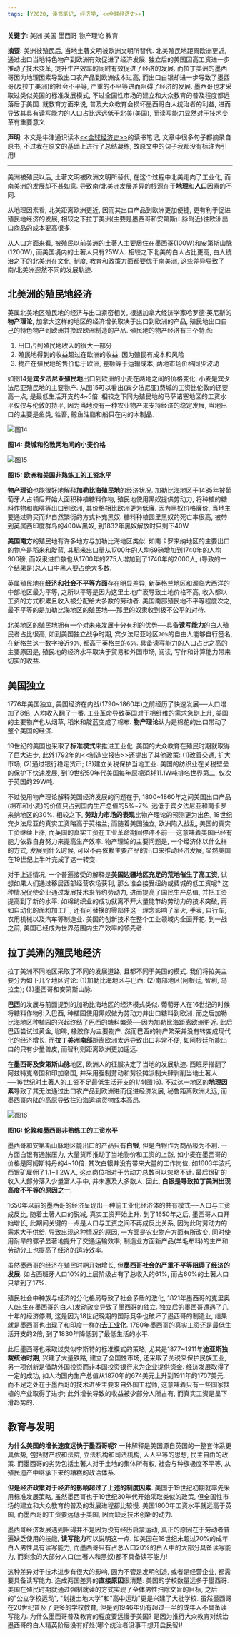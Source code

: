 ```yaml
---
tags: [Y2020, 读书笔记, 经济学, <<全球经济史>>]
---
```


**关键字**: 美洲 美国 墨西哥 物产理论 教育

**摘要**: 美洲被殖民后, 当地土著文明被欧洲文明所替代. 北美殖民地距离欧洲更近, 通过出口当地特色物产到欧洲有效促进了经济发展. 独立后的美国因高工资进一步推动了技术变革, 提升生产效率的同时有效促进了经济的发展. 而拉丁美洲的墨西哥因为地理因素导致出口农产品到欧洲成本过高, 而出口白银却进一步导致了墨西哥(及拉丁美洲)的社会不平等, 严重的不平等进而阻碍了经济的发展. 墨西哥也才采取过类似美国的标准发展模式, 不过全国性市场的建立和大众教育的普及程度都远落后于美国. 就教育方面来说, 普及大众教育会损坏墨西哥白人统治者的利益, 进而导致其具有读写能力的人口占比远远低于北美(美国), 而读写能力显然对于技术变革有重要意义.

**声明**: 本文是牛津通识读本[<<全球经济史>>](https://book.douban.com/subject/26345472/)的读书笔记, 文章中很多句子都摘录自原书, 不过我在原文的基础上进行了总结凝练, 故原文中的句子我都没有标注为引用!

---

美洲被殖民以后, 土著文明被欧洲文明所替代, 在这个过程中北美走向了工业化, 而南美洲的发展却不甚如意. 导致南/北美洲发展差异的根源在于**地理**和**人口**因素的不同.

从地理因素看, 北美距离欧洲更近, 因而其出口产品到欧洲更加便捷, 更有利于促进殖民地经济的发展, 相较之下拉丁美洲(主要是墨西哥和安第斯山脉附近)往欧洲出口商品的成本要高很多.

从人口方面来看, 被殖民以前美洲的土著人主要居住在墨西哥(100W)和安第斯山脉(1200W), 而美国境内的土著人只有25W人. 相较之下北美的白人占比更高, 白人统治之下的北美洲在文化, 制度, 教育和政策方面都要优于南美洲, 这些差异导致了南/北美洲迥然不同的发展轨迹.

## 北美洲的殖民地经济

英属北美地区殖民地的经济与出口紧密相关, 根据加拿大经济学家哈罗德·英尼斯的**物产理论**, 加拿大这样的地区的经济增长取决于出口到欧洲的产品, 殖民地出口自己的特色物产到欧洲并换取欧洲制造的产品. 殖民地的物产经济有三个特点:

1. 出口占到殖民地收入的很大一部分
2. 殖民地得到的收益超过在欧洲的收益, 因为殖民有成本和风险
3. 物产在殖民地的售价低于欧洲, 差额等于运输成本, 两地市场价格同步波动

如图14是**宾夕法尼亚殖民地**出口到欧洲的小麦在两地之间的价格变化, 小麦是宾夕法尼亚殖民地的主要物产. 从图15可以看出(宾夕法尼亚)费城的工资比伦敦的还要高一点, 是最低生活开支的4~5倍. 相较之下同为殖民地的马萨诸塞地区的工资水平仅仅与伦敦的持平, 因为当地没有一种农业物产来支持经济的稳定发展, 当地出口的主要是鱼类, 牲畜, 鲸鱼油脂和船只在内的木制品.

![图14](/assets/images/20200504/p14.png)

**图14: 费城和伦敦两地间的小麦价格**

![图15](/assets/images/20200504/p15.png)

**图15: 欧洲和美国非熟练工的工资水平**

**物产理论**也能很好地解释**加勒比海殖民地**的经济状况. 加勒比海地区于1485年被葡萄牙人占领后开始大面积种植糖料作物, 殖民地使用黑奴提供劳动力, 将种植的糖料作物和咖啡等出口到欧洲, 其价格相比欧洲更为低廉. 因为黑奴价格廉价, 当地主要通过购买而非自然繁衍的方式补充黑奴. 糖料种植园里黑奴的死亡率很高, 被带到英属西印度群岛的400W黑奴, 到1832年黑奴解放时只剩下40W.

**美国南方**的殖民地有许多地方与加勒比海地区类似. 如南卡罗来纳地区的主要出口的物产是稻米和靛蓝, 其稻米出口量从1700年的人均69磅增加到1740年的人均900磅, 而奴隶进口数也从1700年的275人增加到了1740年的2000人, (导致的一个结果是)总人口中黑人要占绝大多数.

英属殖民地在**经济和社会不平等方面**存在明显差异, 新英格兰地区和濒临大西洋的中部地区最为平等, 之所以平等是因为这里土地广袤导致土地价格不高, 收入都以工资的方式积累且收入被分配给大多数的劳动者. 美国南部殖民地不平等程度次之, 最不平等的是加勒比海地区的殖民地──那里的奴隶收到极不公平的对待.

北美地区的殖民地拥有一个对未来发展十分有利的优势──具备**读写能力**的白人殖民者占比很高, 如到美国独立战争时期, 宾夕法尼亚地区`70%`的自由人能够自行签名, 在新格兰这一数字接近`90%`, 都高于英格兰的`65%`. 具备读写能力的人口占比之高的主要原因是, 殖民地的经济水平取决于贸易和外国市场, 阅读, 写作和计算能力带来切实的收益.

## 美国独立

1776年美国独立, 美国经济在内战(1790~1860年)之前经历了快速发展──人口增加了8倍, 人均收入翻了一番. 工业革命导致英国对于棉纤维的需求急剧上升, 美国的主要物产也从烟草, 稻米和靛蓝变成了棉布. **物产理论**认为是棉花的出口带动了整个美国的经济.

19世纪的美国也采取了**标准模式**来推进工业化. 美国的大众教育在殖民时期就取得了巨大进步, 此外1792年的<<制造业报告>>还提出了其他政策: (1)改善交通, 扩大市场; (2)通过银行稳定货币; (3)建立关税保护当地工业. 美国的纺织业在关税壁垒的保护下快速发展, 到19世纪50年代美国每年原棉消耗11.1W吨排名世界第二, 仅次于英国的29W吨.

不过使用物产理论解释美国经济发展的问题在于, 1800~1860年之间美国出口产品(棉布和小麦)的价值只占到国内生产总值的5%~7%, 远低于宾夕法尼亚和南卡罗来纳地区的30%. 相较之下, **劳动力市场的表现**比物产理论的预测更为出色, 18世纪宾夕法尼亚的真实工资略高于英格兰; 而随着美国独立, 欧洲陷入战乱, 美国的真实工资继续上涨, 而英国的真实工资在工业革命期间停滞不前──这意味着美国已经有能力依靠自身努力来提高生产效率. 物产理论的主要问题是, 一个经济体以什么样的方式, 发展到什么时候, 可以不再依赖主要产品的出口来推动经济发展, 显然美国在19世纪上半叶完成了这一转变.

对于上述情况, 一个普遍接受的解释是**美国边疆地区充足的荒地催生了高工资**, 试想如果人们通过移居西部经营农场获利, 那么谁会接受纽约或费城的低工资呢? 这种情况促使企业通过发展技术来节约劳动力, 进而提高了国民生产总值, 并把工资提高到了新的水平. 如棉纺织业的成功就离不开大量能节约劳动力的技术突破, 再如自动化的面粉加工厂, 还有可替换的零部件这一理念影响了军火, 手表, 自行车, 农用机械以及汽车等制造业. 美国的创新技术在整个工业领域内全面开花. 到一战之前, 美国已经成为世界范围内生产效率的领先者.

## 拉丁美洲的殖民地经济

拉丁美洲不同地区采取了不同的发展道路, 且都不同于美国的模式. 我们将拉美主要分为如下几个地区讨论: (1)加勒比海地区与巴西; (2)南部地区(阿根廷, 智利, 乌拉圭); (3)墨西哥和安第斯山脉.

**巴西**的发展与前面提到的加勒比海地区的经济模式类似. 葡萄牙人在16世纪的时候将糖料作物引入巴西, 种植园使用黑奴做为劳动力并出口糖料到欧洲. 而之后加勒比海地区种植园的兴起终结了巴西的糖料繁荣──因为加勒比海距离欧洲更近. 此后巴西尝试过黄金, 咖啡, 橡胶作为主要物产. 然而巴西的物产繁荣并没有转变成现代化的经济增长. 而**拉丁美洲南部**距离欧洲太远导致出口非常不便, 如阿根廷所能出口的只有少量兽皮, 而智利则距离欧洲更加遥远.

在**墨西哥及安第斯山脉**地区, 欧洲人的征服决定了当地的发展轨迹. 西班牙推翻了阿兹特克帝国和印加帝国, 并采用强制劳动和劳役摊派制大肆剥削当地土著人──16世纪时土著人的工资不足最低生活开支的1/4(图16). 不过这一地区的**地理因素**导致了其无法通过出口农产品到欧洲进而促进经济发展, 秘鲁距离欧洲太远, 而墨西哥内陆的高原导致往沿海运输货物成本高昂.

![图16](/assets/images/20200504/p16.png)

**图16: 伦敦和墨西哥非熟练工的工资水平**

墨西哥和安第斯山脉地区能出口的产品只有**白银**, 但是白银作为商品极为不利. 一方面白银有通胀压力, 大量货币推动了当地物价和工资的上涨, 如小麦在墨西哥的价格是阿姆斯特丹的4~10倍. 其次白银并没有带来大量的工作岗位, 如1603年波托西银矿雇佣了1.1~1.2W人, 这点岗位相对于劳动力总数可以忽略不计. 最后银矿的收入大部分落入少量富人手中, 并未惠及大多数人. 因此, **白银是导致拉丁美洲出现高度不平等的原因之一**.

1650年以前的墨西哥的经济呈现出一种前工业化经济体的共有模式──人口与工资成反比, 随着土著人口的锐减, 真实工资开始上升. 到了1650年之后, 墨西哥人口开始增长, 此期间关键的一点是人口与工资之间不再成反比关系, 因为此时劳动力的需求大于供给. 导致出现这种情况的原因, 一方面是农业物产方面有所改变, 同时使用耐旱的骡子显著地提升了交通运输效率; 制造业方面新产品(羊毛布料)的生产和劳动分工也提高了经济的运转效率.

虽然墨西哥的经济在殖民时期开始增长, 但**墨西哥社会的严重不平等阻碍了经济的发展**. 如占西班牙人口10%的上层阶级占有了总收入的61%, 而占60%的土著人口只拿到了17%.

殖民社会中种族与经济的分化格局导致了社会矛盾的激化, 1821年墨西哥的克里奥人(出生在墨西哥的白人)发动政变导致了墨西哥的独立. 独立后的墨西哥遭遇了几十年的经济停滞, 这是因为18世纪晚期的国际竞争也破坏了墨西哥的制造业, 结果就是墨西哥也出现了和印度一样的**去工业化**. 1780年墨西哥的真实工资还是最低生活开支的2倍, 到了1830年降低到了最低生活的水平.

此后墨西哥也采取过类似李斯特的标准模式的策略, 尤其是1877~1911年**迪亚斯独裁统治时期**, 兴建了大量铁路, 建立了全国性市场, 还采取了关税来保护民族工业, 另一项创新是借助外国投资而非本国投资银行来为企业提供资金. 经济发展取得了一定的成功, 如人均国内生产总值从1870年的674美元上升到1911年的1707美元. 而不足之处在于墨西哥的技术进步主要来自外国工程师, 这意味着只有一些国家扶植的产业取得了进步; 此外增长导致的收益被少部分人所占有, 而真实工资是呈下滑趋势的.

## 教育与发明

**为什么美国的增长速度远快于墨西哥呢?** 一种解释是美国源自英国的一整套体系更具优势, 包括财产权和法院, 立法机构和司法机构, 人人平等的思想, 民主自由的政策. 而墨西哥的劣势包括土著人对于土地的集体所有权, 社会与种族极度不平等, 从殖民遗产中继承下来的糟糕的政治体系.

**但是经济政策对于经济的影响超过了上述的制度因素**. 美国于19世纪初期就率先采用标准发展策略, 虽然墨西哥也于19世纪30年代开始采取类似的政策, 但全国性市场的建立和大众教育的普及的发展进程都比较慢. 美国1800年工资水平就远高于英国, 而墨西哥的工资要远低于美国, 因而缺乏技术创新的动力.

墨西哥经济发展遇到阻碍并不是因为没有经历启蒙运动, 真正的原因在于劳动者普遍缺乏使用的技能, **读写能力**可以说明这一点. 如美国在18世纪末超过70%的成年白人男性具有读写能力, 而墨西哥只有占总人口20%的白人中的大部分具备读写能力, 而剩余的大部分人口(土著人和黑奴)都不具备读写能力!

这种差异对于技术进步有很大的影响, 因为不管是发明创造, 或者是经营企业, 都需要具备读写能力. 造成两国差异的**直接原因**很清楚: 美国的学校数量远多于墨西哥. 美国在殖民时期就通过强制就读的方式实现了全体男性扫除文盲的目标, 之后的"公立学校运动", "划拨土地大学"和"高中运动"更是兴建了大批学校. 虽然墨西哥在20世纪普及了更多的学校教育, 但是到1946年仍有超过一半的成年人不具备读写能力. 为什么墨西哥普及教育的程度要远慢于美国? 是因为推行大众教育对统治墨西哥的白人精英阶层没有好处(哪个统治者没事干想开启民智)!

